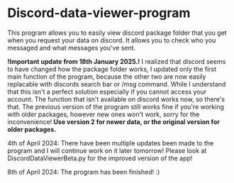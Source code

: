 # Discord-data-viewer-program
This program allows you to easily view discord package folder that you get when you request your data on discord. It allows you to check who you messaged and what messages you've sent.

<b>!Important update from 18th January 2025.!</b> I realized that discord seems to have changed how the package folder works, I updated only the first main function of the program, because the other two are now easily replacable with discords search bar or /msg command. While I understand that this isn't a perfect solution especially if you cannot access your account. The function that isn't available on discord works now, so there's that. The previous version of the program still works fine if you're working with older packages, however new ones won't work, sorry for the inconvenience! <b>Use version 2 for newer data, or the original version for older packages.</b>


4th of April 2024:
There have been multiple updates been made to the program and I will continue work on it later tomorrow! Please look at DiscordDataViewerBeta.py for the improved version of the app!

8th of April 2024:
The program has been finished! :)
